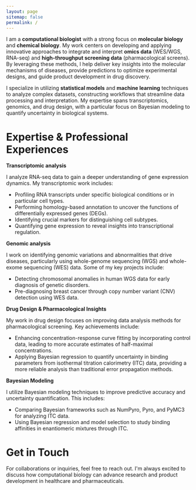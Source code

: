 ```yaml
---
layout: page
sitemap: false
permalink: /
---
```


I am a **computational biologist** with a strong focus on **molecular biology** and **chemical biology**. My work centers on developing and applying innovative approaches to integrate and interpret **omics data** (WES/WGS, RNA-seq) and **high-throughput screening data** (pharmacological screens). By leveraging these methods, I help deliver key insights into the molecular mechanisms of diseases, provide predictions to optimize experimental designs, and guide product development in drug discovery.

I specialize in utilizing **statistical models** and **machine learning** techniques to analyze complex datasets, constructing workflows that streamline data processing and interpretation. My expertise spans transcriptomics, genomics, and drug design, with a particular focus on Bayesian modeling to quantify uncertainty in biological systems.

# Expertise & Professional Experiences

**Transcriptomic analysis**

I analyze RNA-seq data to gain a deeper understanding of gene expression dynamics. My transcriptomic work includes:

- Profiling RNA transcripts under specific biological conditions or in particular cell types.
- Performing homology-based annotation to uncover the functions of differentially expressed genes (DEGs).
- Identifying crucial markers for distinguishing cell subtypes.
- Quantifying gene expression to reveal insights into transcriptional regulation.

**Genomic analysis**

I work on identifying genomic variations and abnormalities that drive diseases, particularly using whole-genome sequencing (WGS) and whole-exome sequencing (WES) data. Some of my key projects include:

- Detecting chromosomal anomalies in human WGS data for early diagnosis of genetic disorders.
- Pre-diagnosing breast cancer through copy number variant (CNV) detection using WES data.

**Drug Design & Pharmacological Insights**

My work in drug design focuses on improving data analysis methods for pharmacological screening. Key achievements include:

- Enhancing concentration-response curve fitting by incorporating control data, leading to more accurate estimates of half-maximal concentrations.
- Applying Bayesian regression to quantify uncertainty in binding parameters from isothermal titration calorimetry (ITC) data, providing a more reliable analysis than traditional error propagation methods.

**Bayesian Modeling**

I utilize Bayesian modeling techniques to improve predictive accuracy and uncertainty quantification. This includes:

- Comparing Bayesian frameworks such as NumPyro, Pyro, and PyMC3 for analyzing ITC data.
- Using Bayesian regression and model selection to study binding affinities in enantiomeric mixtures through ITC.

# Get in Touch

For collaborations or inquiries, feel free to reach out. I'm always excited to discuss how computational biology can advance research and product development in healthcare and pharmaceuticals.
